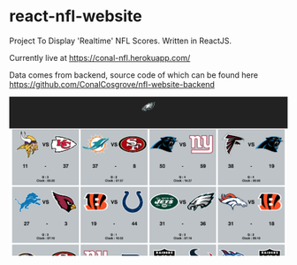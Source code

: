 # react-nfl-website
Project To Display 'Realtime' NFL Scores. Written in ReactJS.

Currently live at https://conal-nfl.herokuapp.com/

Data comes from backend, source code of which can be found here https://github.com/ConalCosgrove/nfl-website-backend

![alt text](https://github.com/ConalCosgrove/react-nfl-website/blob/master/screenshots/sc1.png "Logo Title Text 1")
